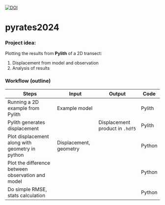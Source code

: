 [![DOI](https://zenodo.org/badge/810518001.svg)](https://zenodo.org/doi/10.5281/zenodo.11508492)
# pyrates2024
### Project idea: 
Plotting the results from **Pylith** of a 2D transect:
1. Displacement from model and observation
2. Analysis of results

### Workflow (outline) 

| Steps | Input | Output | Code   |
|-------|-------|--------|------  |
|Running a 2D example from Pylith| Example model |  | Pylith |
|Pylith generates displacement | | Displacement product in `.hdf5` | Pylith|
|Plot displacement along with geometry in python | Displacement, geometry||Python|
|Plot the difference between observation and model|||Python|
|Do simple RMSE, stats calculation|||Python|

